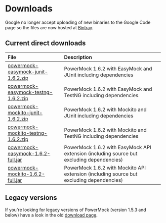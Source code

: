 # Downloads #

Google no longer accept uploading of new binaries to the Google Code page so the files are now hosted at [Bintray](https://bintray.com/johanhaleby/generic/powermock).

## Current direct downloads ##
| File | Description |
|:-----|:------------|
| [powermock-easymock-junit-1.6.2.zip](http://dl.bintray.com/johanhaleby/generic/powermock-easymock-junit-1.6.2.zip)  | PowerMock 1.6.2 with EasyMock and JUnit including dependencies |
| [powermock-easymock-testng-1.6.2.zip](http://dl.bintray.com/johanhaleby/generic/powermock-easymock-testng-1.6.2.zip)  | PowerMock 1.6.2 with EasyMock and TestNG including dependencies |
| [powermock-mockito-junit-1.6.2.zip](http://dl.bintray.com/johanhaleby/generic/powermock-mockito-junit-1.6.2.zip)  | PowerMock 1.6.2 with Mockito and JUnit including dependencies |
| [powermock-mockito-testng-1.6.2.zip](http://dl.bintray.com/johanhaleby/generic/powermock-mockito-testng-1.6.2.zip)  | 	PowerMock 1.6.2 with Mockito and TestNG including dependencies |
| [powermock-easymock-1.6.2-full.jar](http://dl.bintray.com/johanhaleby/generic/powermock-easymock-1.6.2-full.jar)  |	PowerMock 1.6.2 with EasyMock API extension (including source but excluding dependencies)  |
| [powermock-mockito-1.6.2-full.jar](http://dl.bintray.com/johanhaleby/generic/powermock-mockito-1.6.2-full.jar)  |	PowerMock 1.6.2 with Mockito API extension (including source but excluding dependencies)  |

## Legacy versions ##
If you're looking for legacy versions of PowerMock (version 1.5.3 and below) have a look in the old  <a href='https://code.google.com/p/powermock/downloads/list?can=1&q=&colspec=Filename+Summary+Uploaded+ReleaseDate+Size+DownloadCount'>download page</a>.